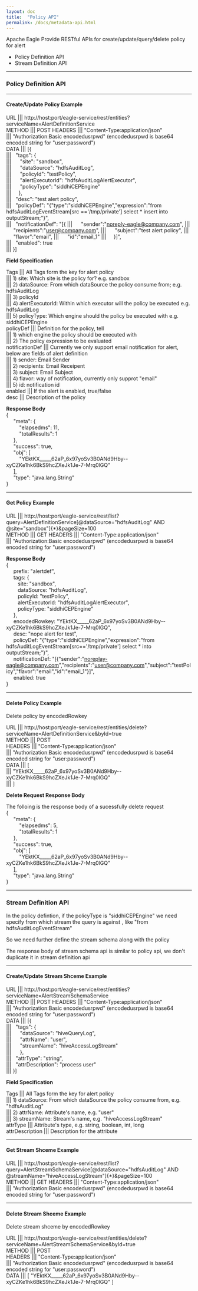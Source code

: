 ```yaml
---
layout: doc
title:  "Policy API"
permalink: /docs/metadata-api.html
---
```


Apache Eagle Provide RESTful APIs for create/update/query/delete policy for alert

* Policy Definition API  
* Stream Definition API  

------  

### Policy Definition API  

------  

#### **Create/Update Policy Example**      

URL               |||    http://host:port/eagle-service/rest/entities?serviceName=AlertDefinitionService   
METHOD            |||    POST
HEADERS           |||    "Content-Type:application/json"   
                  |||    "Authorization:Basic encodedusrpwd"  (encodedusrpwd is base64 encoded string for "user:password")  
DATA              |||    [{  
                  |||    &nbsp;&nbsp;"tags": {  
                  |||    &nbsp;&nbsp;&nbsp;&nbsp; "site": "sandbox",  
                  |||    &nbsp;&nbsp;&nbsp;&nbsp; "dataSource": "hdfsAuditLog",  
                  |||    &nbsp;&nbsp;&nbsp;&nbsp; "policyId": "testPolicy",  
                  |||    &nbsp;&nbsp;&nbsp;&nbsp; "alertExecutorId": "hdfsAuditLogAlertExecutor",  
                  |||    &nbsp;&nbsp;&nbsp;&nbsp; "policyType": "siddhiCEPEngine"  
                  |||    &nbsp;&nbsp;&nbsp;&nbsp;},  
                  |||    &nbsp;&nbsp;"desc": "test alert policy",  
                  |||    &nbsp;&nbsp;"policyDef": "{\"type\":\"siddhiCEPEngine\",\"expression\":\"from hdfsAuditLogEventStream[src =='/tmp/private'] select * insert into outputStream;\"}",  
                  |||    &nbsp;&nbsp;"notificationDef": "[{
                  |||    &nbsp;&nbsp;&nbsp;&nbsp; "sender":"noreply-eagle@company.com",
                  |||    &nbsp;&nbsp;&nbsp;&nbsp; "recipients":"user@company.com",
                  |||    &nbsp;&nbsp;&nbsp;&nbsp; "subject":"test alert policy",
                  |||    &nbsp;&nbsp;&nbsp;&nbsp; "flavor":"email",
                  |||    &nbsp;&nbsp;&nbsp;&nbsp; "id":"email_1"
                  |||    &nbsp;&nbsp;&nbsp;&nbsp;}]",  
                  |||    &nbsp;&nbsp;"enabled": true  
                  |||    }]  

**Field Specification**  

Tags             |||    All Tags form the key for alert policy  
                 |||    1) site: Which site is the policy for? e.g. sandbox  
                 |||    2) dataSource: From which dataSource the policy consume from; e.g. hdfsAuditLog  
                 |||    3) policyId  
                 |||    4) alertExecutorId: Within which executor will the policy be executed e.g. hdfsAuditLog  
                 |||    5) policyType: Which engine should the policy be executed with e.g. siddhiCEPEngine  
policyDef        |||    Definition for the policy, tell  
                 |||    1) which engine the policy should be executed with  
                 |||    2) The policy expression to be evaluated  
notificationDef  |||    Currently we only support email notification for alert, below are fields of alert definition  
                 |||    1) sender: Email Sender  
                 |||    2) recipients: Email Receipent  
                 |||    3) subject: Email Subject  
                 |||    4) flavor: way of notification, currently only supprot "email"  
                 |||    5) id: notification id  
enabled          |||    If the alert is enabled, true/false  
desc             |||    Description of the policy  
  
**Response Body**  
{  
&nbsp;&nbsp;&nbsp;&nbsp;&nbsp;"meta": {  
&nbsp;&nbsp;&nbsp;&nbsp;&nbsp;&nbsp;&nbsp;&nbsp;     "elapsedms": 11,  
&nbsp;&nbsp;&nbsp;&nbsp;&nbsp;&nbsp;&nbsp;&nbsp;     "totalResults": 1  
&nbsp;&nbsp;&nbsp;&nbsp;&nbsp;},  
&nbsp;&nbsp;&nbsp;&nbsp;&nbsp;"success": true,  
&nbsp;&nbsp;&nbsp;&nbsp;&nbsp;"obj": [  
&nbsp;&nbsp;&nbsp;&nbsp;&nbsp;&nbsp;&nbsp;&nbsp;     "YEktKX_____62aP_6x97yoSv3B0ANd9Hby--xyCZKe1hk6BkS9hcZXeJk1Je-7-Mrq0lGQ"  
&nbsp;&nbsp;&nbsp;&nbsp;&nbsp;],  
&nbsp;&nbsp;&nbsp;&nbsp;&nbsp;"type": "java.lang.String"  
}  

------ 

#### **Get Policy Example**  

URL               |||    http://host:port/eagle-service/rest/list?query=AlertDefinitionService[@dataSource="hdfsAuditLog" AND @site="sandbox"]{*}&pageSize=100  
METHOD            |||    GET
HEADERS           |||    "Content-Type:application/json"   
                  |||    "Authorization:Basic encodedusrpwd"  (encodedusrpwd is base64 encoded string for "user:password")  

**Response Body**   
{  
&nbsp;&nbsp;&nbsp;&nbsp;&nbsp;prefix: "alertdef",  
&nbsp;&nbsp;&nbsp;&nbsp;&nbsp;tags: {  
&nbsp;&nbsp;&nbsp;&nbsp;&nbsp;&nbsp;&nbsp;&nbsp;site: "sandbox",  
&nbsp;&nbsp;&nbsp;&nbsp;&nbsp;&nbsp;&nbsp;&nbsp;dataSource: "hdfsAuditLog",  
&nbsp;&nbsp;&nbsp;&nbsp;&nbsp;&nbsp;&nbsp;&nbsp;policyId: "testPolicy",  
&nbsp;&nbsp;&nbsp;&nbsp;&nbsp;&nbsp;&nbsp;&nbsp;alertExecutorId: "hdfsAuditLogAlertExecutor",  
&nbsp;&nbsp;&nbsp;&nbsp;&nbsp;&nbsp;&nbsp;&nbsp;policyType: "siddhiCEPEngine"  
&nbsp;&nbsp;&nbsp;&nbsp;&nbsp;},  
&nbsp;&nbsp;&nbsp;&nbsp;&nbsp;encodedRowkey: "YEktKX_____62aP_6x97yoSv3B0ANd9Hby--xyCZKe1hk6BkS9hcZXeJk1Je-7-Mrq0lGQ",  
&nbsp;&nbsp;&nbsp;&nbsp;&nbsp;desc: "nope alert for test",  
&nbsp;&nbsp;&nbsp;&nbsp;&nbsp;policyDef: "{"type":"siddhiCEPEngine","expression":"from hdfsAuditLogEventStream[src=='/tmp/private'] select * into outputStream;"}",  
&nbsp;&nbsp;&nbsp;&nbsp;&nbsp;notificationDef: "[{"sender":"noreplay-eagle@company.com","recipients":"user@company.com","subject":"testPolicy","flavor":"email","id":"email_1"}]",  
&nbsp;&nbsp;&nbsp;&nbsp;&nbsp;enabled: true  
}  

------  

#### **Delete Policy Example**    

Delete policy by encodedRowkey

URL               |||    http://host:port/eagle-service/rest/entities/delete?serviceName=AlertDefinitionService&byId=true  
METHOD            |||    POST  
HEADERS           |||    "Content-Type:application/json"  
                  |||    "Authorization:Basic encodedusrpwd"  (encodedusrpwd is base64 encoded string for "user:password")  
DATA              |||    [  
                  |||       "YEktKX_____62aP_6x97yoSv3B0ANd9Hby--xyCZKe1hk6BkS9hcZXeJk1Je-7-Mrq0lGQ"  
                  |||    ]  

**Delete Request Response Body**  

The folloing is the response body of a sucessfully delete request  
{  
&nbsp;&nbsp;&nbsp;&nbsp;&nbsp;"meta": {  
&nbsp;&nbsp;&nbsp;&nbsp;&nbsp;&nbsp;&nbsp;&nbsp;     "elapsedms": 5,  
&nbsp;&nbsp;&nbsp;&nbsp;&nbsp;&nbsp;&nbsp;&nbsp;     "totalResults": 1  
&nbsp;&nbsp;&nbsp;&nbsp;&nbsp;},  
&nbsp;&nbsp;&nbsp;&nbsp;&nbsp;"success": true,  
&nbsp;&nbsp;&nbsp;&nbsp;&nbsp;"obj": [  
&nbsp;&nbsp;&nbsp;&nbsp;&nbsp;&nbsp;&nbsp;&nbsp;     "YEktKX_____62aP_6x97yoSv3B0ANd9Hby--xyCZKe1hk6BkS9hcZXeJk1Je-7-Mrq0lGQ"  
&nbsp;&nbsp;&nbsp;&nbsp;&nbsp;],  
&nbsp;&nbsp;&nbsp;&nbsp;&nbsp;"type": "java.lang.String"  
}  

-----

### Stream Definition API  

In the policy defintion, if the policyType is "siddhiCEPEngine" we need specify from which stream the query is against , like "from hdfsAuditLogEventStream"   

So we need further define the stream schema along with the policy

The response body of stream schema api is similar to policy api, we don't duplicate it in stream definition api  

------  

#### **Create/Update Stream Shceme Example**   

URL               |||    http://host:port/eagle-service/rest/entities?serviceName=AlertStreamSchemaService   
METHOD            |||    POST
HEADERS           |||    "Content-Type:application/json"   
                  |||    "Authorization:Basic encodedusrpwd"  (encodedusrpwd is base64 encoded string for "user:password")  
DATA              |||    [{  
                  |||    &nbsp;&nbsp;"tags": {  
                  |||    &nbsp;&nbsp;&nbsp;&nbsp; "dataSource": "hiveQueryLog",  
                  |||    &nbsp;&nbsp;&nbsp;&nbsp; "attrName": "user",  
                  |||    &nbsp;&nbsp;&nbsp;&nbsp; "streamName": "hiveAccessLogStream"  
                  |||    &nbsp;&nbsp;&nbsp;&nbsp; },  
                  |||    &nbsp;&nbsp;"attrType": "string",  
                  |||    &nbsp;&nbsp;"attrDescription": "process user"  
                  |||    }]                  

**Field Specification**  

Tags             |||    All Tags form the key for alert policy  
                 |||    1) dataSource: From which dataSource the policy consume from, e.g. "hdfsAuditLog"  
                 |||    2) attrName: Attribute's name, e.g. "user"  
                 |||    3) streamName: Stream's name, e.g.  "hiveAccessLogStream"  
attrType         |||    Attribute's type, e.g. string, boolean, int, long  
attrDescription  |||    Description for the attribute
  
------  

#### **Get Stream Shceme Example**  

URL               |||    http://host:port/eagle-service/rest/list?query=AlertStreamSchemaService[@dataSource="hdfsAuditLog" AND @streamName="hiveAccessLogStream"]{*}&pageSize=100  
METHOD            |||    GET
HEADERS           |||    "Content-Type:application/json"   
                  |||    "Authorization:Basic encodedusrpwd"  (encodedusrpwd is base64 encoded string for "user:password")  

------  
   
#### **Delete Stream Shceme Example**    

Delete stream shceme by encodedRowkey

URL               |||    http://host:port/eagle-service/rest/entities/delete?serviceName=AlertStreamSchemaService&byId=true  
METHOD            |||    POST  
HEADERS           |||    "Content-Type:application/json"  
                  |||    "Authorization:Basic encodedusrpwd"  (encodedusrpwd is base64 encoded string for "user:password")  
DATA              |||    [ "YEktKX_____62aP_6x97yoSv3B0ANd9Hby--xyCZKe1hk6BkS9hcZXeJk1Je-7-Mrq0lGQ" ]    

